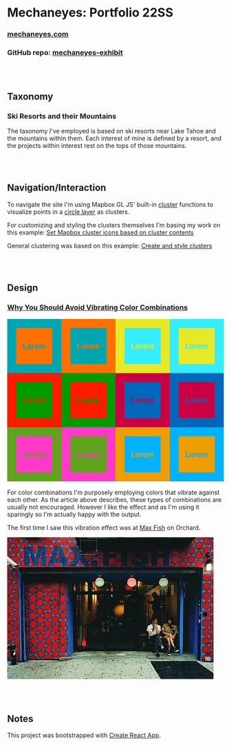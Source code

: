 
# Mechaneyes: Portfolio 22SS

### [mechaneyes.com](http://mechaneyes.com/)

### GitHub repo: [mechaneyes-exhibit](https://github.com/rayweitzenberg/mechaneyes-exhibit)



<br />
<br />

## Taxonomy

  

### Ski Resorts and their Mountains

  

  

The taxonomy I've employed is based on ski resorts near Lake Tahoe and the mountains within them. Each interest of mine is defined by a resort, and the projects within interest rest on the tops of those mountains.

  
<br />
<br />
  

## Navigation/Interaction

  

  

To navigate the site I'm using Mapbox GL JS' built-in [cluster](https://docs.mapbox.com/mapbox-gl-js/style-spec/sources/#geojson-cluster) functions to visualize points in a [circle layer](https://docs.mapbox.com/mapbox-gl-js/style-spec/layers/#circle) as clusters.

  

  

For customizing and styling the clusters themselves I'm basing my work on this example: [Set Mapbox cluster icons based on cluster contents](https://medium.com/@droushi/mapbox-cluster-icons-based-on-cluster-content-d462a5a3ad5c)

  

  

General clustering was based on this example: [Create and style clusters](https://docs.mapbox.com/mapbox-gl-js/example/cluster/)

  
<br />
<br />
  

## Design

  

  

### [Why You Should Avoid Vibrating Color Combinations](https://webdesign.tutsplus.com/articles/why-you-should-avoid-vibrating-color-combinations--cms-25621)

  

  

![legibility](legibility.svg)

  

  

For color combinations I'm purposely employing colors that vibrate against each other. As the article above describes, these types of combinations are usually not encouraged. However I like the effect and as I'm using it sparingly so I'm actually happy with the output.

  

  

The first time I saw this vibration effect was at [Max Fish](https://maxfishbar.com/) on Orchard.

  

  

![max fish](max-fish.jpg)

  

<br />
<br />

## Notes

  

This project was bootstrapped with [Create React App](https://github.com/facebook/create-react-app).
